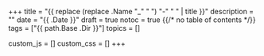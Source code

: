 +++
title = "{{   replace (replace .Name "_" " ") "-" " " | title }}"
description = ""
date = "{{ .Date }}"
draft = true
notoc = true  {{/*  no table of contents */}}
tags = ["{{ path.Base .Dir }}"]
topics = []

custom_js = []
custom_css = []
+++


<!--more-->